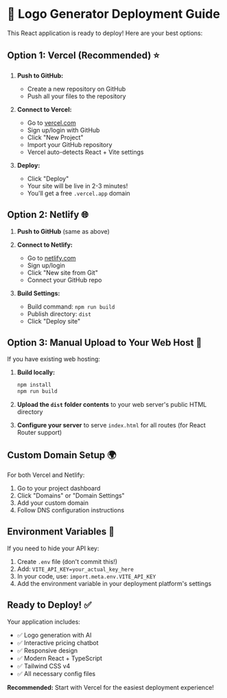 # 🚀 Logo Generator Deployment Guide

This React application is ready to deploy! Here are your best options:

## Option 1: Vercel (Recommended) ⭐

1. **Push to GitHub:**
   - Create a new repository on GitHub
   - Push all your files to the repository

2. **Connect to Vercel:**
   - Go to [vercel.com](https://vercel.com)
   - Sign up/login with GitHub
   - Click "New Project" 
   - Import your GitHub repository
   - Vercel auto-detects React + Vite settings

3. **Deploy:**
   - Click "Deploy" 
   - Your site will be live in 2-3 minutes!
   - You'll get a free `.vercel.app` domain

## Option 2: Netlify 🌐

1. **Push to GitHub** (same as above)

2. **Connect to Netlify:**
   - Go to [netlify.com](https://netlify.com)
   - Sign up/login
   - Click "New site from Git"
   - Connect your GitHub repo

3. **Build Settings:**
   - Build command: `npm run build`
   - Publish directory: `dist`
   - Click "Deploy site"

## Option 3: Manual Upload to Your Web Host 📁

If you have existing web hosting:

1. **Build locally:**
   ```bash
   npm install
   npm run build
   ```

2. **Upload the `dist` folder contents** to your web server's public HTML directory

3. **Configure your server** to serve `index.html` for all routes (for React Router support)

## Custom Domain Setup 🌍

For both Vercel and Netlify:
1. Go to your project dashboard
2. Click "Domains" or "Domain Settings"
3. Add your custom domain
4. Follow DNS configuration instructions

## Environment Variables 🔐

If you need to hide your API key:
1. Create `.env` file (don't commit this!)
2. Add: `VITE_API_KEY=your_actual_key_here`
3. In your code, use: `import.meta.env.VITE_API_KEY`
4. Add the environment variable in your deployment platform's settings

## Ready to Deploy! ✅

Your application includes:
- ✅ Logo generation with AI
- ✅ Interactive pricing chatbot  
- ✅ Responsive design
- ✅ Modern React + TypeScript
- ✅ Tailwind CSS v4
- ✅ All necessary config files

**Recommended:** Start with Vercel for the easiest deployment experience!